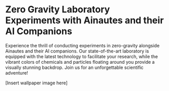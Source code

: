 <!--font:Poppins-->

# Zero Gravity Laboratory Experiments with Ainautes and their AI Companions

Experience the thrill of conducting experiments in zero-gravity alongside Ainautes and their AI companions. Our state-of-the-art laboratory is equipped with the latest technology to facilitate your research, while the vibrant colors of chemicals and particles floating around you provide a visually stunning backdrop. Join us for an unforgettable scientific adventure! 

[Insert wallpaper image here]

<!--

Write me markdown content of website with wallpaper:

"Ainautes and their AI companions conducting experiments in a zero-gravity laboratory, with colorful chemicals and particles floating all around them."

The header of the page should not be copy of the text but rather a real content of the website which is using this wallpaper.


---


# Zero Gravity Laboratory Experiments with Ainautes and their AI Companions

Experience the thrill of conducting experiments in zero-gravity alongside Ainautes and their AI companions. Our state-of-the-art laboratory is equipped with the latest technology to facilitate your research, while the vibrant colors of chemicals and particles floating around you provide a visually stunning backdrop. Join us for an unforgettable scientific adventure! 

[Insert wallpaper image here]


---


Write me a Google font which is best fitting for the website.

Pick from the list:
- Lobster
- Lato
- Exo 2
- Poppins
- Inter
- Alegreya
- Great Vibes
- Playfair Display
- Dancing Script
- Montserrat
- Orbitron
- Barlow Condensed
- Raleway
- Roboto
- Cabin
- Cormorant Garamond
- Creepster
- Futura
- Cinzel
- IBM Plex Sans
- Open Sans
- Cinzel Decorative


Write just the font name nothing else.


---


Poppins

-->
